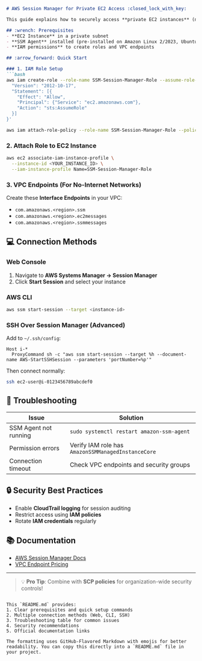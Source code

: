```markdown
# AWS Session Manager for Private EC2 Access :closed_lock_with_key:

This guide explains how to securely access **private EC2 instances** (no public IP) using **AWS Systems Manager (SSM) Session Manager**, eliminating the need for bastion hosts or SSH keys.

## :wrench: Prerequisites
- **EC2 Instance** in a private subnet
- **SSM Agent** installed (pre-installed on Amazon Linux 2/2023, Ubuntu 16.04+, Windows Server 2016+)
- **IAM permissions** to create roles and VPC endpoints

## :arrow_forward: Quick Start

### 1. IAM Role Setup
```bash
aws iam create-role --role-name SSM-Session-Manager-Role --assume-role-policy-document '{
  "Version": "2012-10-17",
  "Statement": [{
    "Effect": "Allow",
    "Principal": {"Service": "ec2.amazonaws.com"},
    "Action": "sts:AssumeRole"
  }]
}'

aws iam attach-role-policy --role-name SSM-Session-Manager-Role --policy-arn arn:aws:iam::aws:policy/AmazonSSMManagedInstanceCore
```

### 2. Attach Role to EC2 Instance
```bash
aws ec2 associate-iam-instance-profile \
  --instance-id <YOUR_INSTANCE_ID> \
  --iam-instance-profile Name=SSM-Session-Manager-Role
```

### 3. VPC Endpoints (For No-Internet Networks)
Create these **Interface Endpoints** in your VPC:
- `com.amazonaws.<region>.ssm`
- `com.amazonaws.<region>.ec2messages`
- `com.amazonaws.<region>.ssmmessages`

## :computer: Connection Methods

### Web Console
1. Navigate to **AWS Systems Manager → Session Manager**
2. Click **Start Session** and select your instance

### AWS CLI
```bash
aws ssm start-session --target <instance-id>
```

### SSH Over Session Manager (Advanced)
Add to `~/.ssh/config`:
```config
Host i-*
  ProxyCommand sh -c "aws ssm start-session --target %h --document-name AWS-StartSSHSession --parameters 'portNumber=%p'"
```
Then connect normally:
```bash
ssh ec2-user@i-0123456789abcdef0
```

## :triangular_flag_on_post: Troubleshooting
| Issue | Solution |
|-------|----------|
| SSM Agent not running | `sudo systemctl restart amazon-ssm-agent` |
| Permission errors | Verify IAM role has `AmazonSSMManagedInstanceCore` |
| Connection timeout | Check VPC endpoints and security groups |

## :lock: Security Best Practices
- Enable **CloudTrail logging** for session auditing
- Restrict access using **IAM policies**
- Rotate **IAM credentials** regularly

## :books: Documentation
- [AWS Session Manager Docs](https://docs.aws.amazon.com/systems-manager/latest/userguide/session-manager.html)
- [VPC Endpoint Pricing](https://aws.amazon.com/privatelink/pricing/)

---

> :bulb: **Pro Tip**: Combine with **SCP policies** for organization-wide security controls!

```

This `README.md` provides:
1. Clear prerequisites and quick setup commands
2. Multiple connection methods (Web, CLI, SSH)
3. Troubleshooting table for common issues
4. Security recommendations
5. Official documentation links

The formatting uses GitHub-Flavored Markdown with emojis for better readability. You can copy this directly into a `README.md` file in your project.
